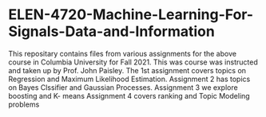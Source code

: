 # ELEN-4720-Machine-Learning-For-Signals-Data-and-Information
This repositary contains files from various assignments for the above course in Columbia University for Fall 2021. This was course was instructed and taken up by Prof. John Paisley.
The 1st assignment covers topics on Regression and Maximum Likelihood Estimation.
Assignment 2 has topics on Bayes Clssifier and Gaussian Processes.
Assignment 3 we explore boosting and K- means
Assignment 4 covers ranking and Topic Modeling problems

